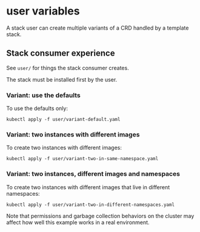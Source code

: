 # user variables

A stack user can create multiple variants of a CRD handled by a template
stack.

## Stack consumer experience

See `user/` for things the stack consumer creates.

The stack must be installed first by the user.

### Variant: use the defaults

To use the defaults only:

```
kubectl apply -f user/variant-default.yaml
```

### Variant: two instances with different images

To create two instances with different images:

```
kubectl apply -f user/variant-two-in-same-namespace.yaml
```

### Variant: two instances, different images and namespaces

To create two instances with different images that live in different
namespaces:

```
kubectl apply -f user/variant-two-in-different-namespaces.yaml
```

Note that permissions and garbage collection behaviors on the cluster
may affect how well this example works in a real environment.
